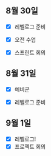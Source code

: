 ## 8월 30일
- [x] 레벨로그 준비
- [x] 오전 수업
- [x] 스프린트 회의



## 8월 31일
- [x] 예비군
- [x] 레벨로그 준비



## 9월 1일

- [x] 레벨로그!
- [x] 프로젝트 회의
